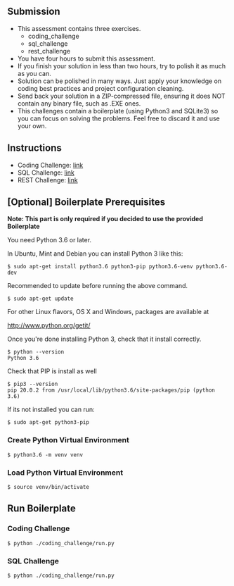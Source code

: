 ## Submission
- This assessment contains three exercises.
  - coding_challenge
  - sql_challenge
  - rest_challenge
- You have four hours to submit this assessment.
- If you finish your solution in less than two hours, try to polish it as much as you can.
- Solution can be polished in many ways. Just apply your knowledge on coding best practices and project configuration cleaning.
- Send back your solution in a ZIP-compressed file, ensuring it does NOT contain any binary file, such as .EXE ones.
- This challenges contain a boilerplate (using Python3 and SQLite3) so you can focus on solving the problems. Feel free to discard it and use your own.

## Instructions
- Coding Challenge: [link](coding_challenge/readme.md)
- SQL Challenge: [link](sql_challenge/readme.md)
- REST Challenge: [link](rest_challenge/readme.md)
## [Optional] Boilerplate Prerequisites

**Note: This part is only required if you decided to use the provided Boilerplate**

You need Python 3.6 or later.

In Ubuntu, Mint and Debian you can install Python 3 like this:

    $ sudo apt-get install python3.6 python3-pip python3.6-venv python3.6-dev

Recommended to update before running the above command.

    $ sudo apt-get update

For other Linux flavors, OS X and Windows, packages are available at

http://www.python.org/getit/

Once you're done installing Python 3, check that it install correctly.

    $ python --version
    Python 3.6

Check that PIP is install as well

    $ pip3 --version
    pip 20.0.2 from /usr/local/lib/python3.6/site-packages/pip (python 3.6)

If its not installed you can run: 

    $ sudo apt-get python3-pip

### Create Python Virtual Environment

    $ python3.6 -m venv venv

### Load Python Virtual Environment

    $ source venv/bin/activate

## Run Boilerplate

### Coding Challenge

    $ python ./coding_challenge/run.py

### SQL Challenge

    $ python ./coding_challenge/run.py
